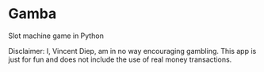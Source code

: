 # Gamba
Slot machine game in Python


Disclaimer: I, Vincent Diep, am in no way encouraging gambling. This app is just for fun and does not include the use of real money transactions.

